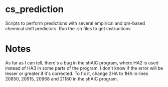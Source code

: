 # cs_prediction
Scripts to perform predictions with several empirical and qm-based chemical shift predictors.
Run the .sh files to get instructions

# Notes
As far as I can tell, there's a bug in the shAIC program, where HA2 is used instead of HA3 in some parts of the program.
I don't know if the error will be lesser or greater if it's corrected.
To fix it, change 2HA to 1HA in lines 20850, 20915, 20968 and 21180 in the shAIC program.
